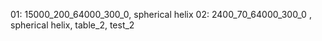 01: 15000_200_64000_300_0,  spherical helix
02: 2400_70_64000_300_0 ,   spherical helix, table_2, test_2

